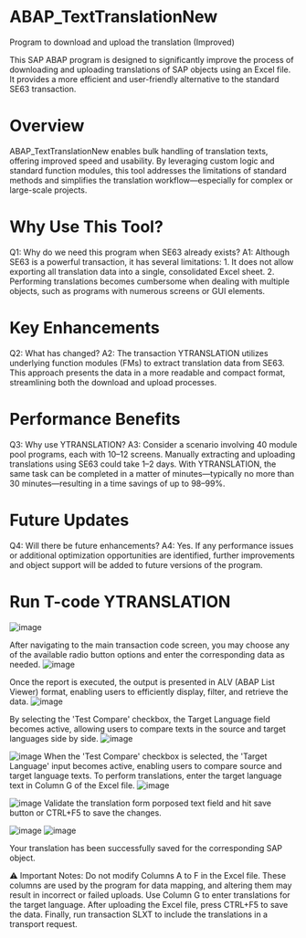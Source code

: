 # ABAP_TextTranslationNew
Program to download and upload the translation (Improved)

This SAP ABAP program is designed to significantly improve the process of downloading and uploading translations of SAP objects using an Excel file. 
It provides a more efficient and user-friendly alternative to the standard SE63 transaction.

# Overview
ABAP_TextTranslationNew enables bulk handling of translation texts, offering improved speed and usability. 
By leveraging custom logic and standard function modules, this tool addresses the limitations of standard methods and 
simplifies the translation workflow—especially for complex or large-scale projects.

# Why Use This Tool?
Q1: Why do we need this program when SE63 already exists?
A1: Although SE63 is a powerful transaction, it has several limitations:
    1. It does not allow exporting all translation data into a single, consolidated Excel sheet.
    2. Performing translations becomes cumbersome when dealing with multiple objects, such as programs with numerous screens or GUI elements.

# Key Enhancements
Q2: What has changed?
A2: The transaction YTRANSLATION utilizes underlying function modules (FMs) to extract translation data from SE63. This approach presents the data in a more readable and compact format, 
    streamlining both the download and upload processes.

# Performance Benefits
Q3: Why use YTRANSLATION?
A3: Consider a scenario involving 40 module pool programs, each with 10–12 screens. Manually extracting and uploading translations using SE63 could take 1–2 days. 
    With YTRANSLATION, the same task can be completed in a matter of minutes—typically no more than 30 minutes—resulting in a time savings of up to 98–99%.

# Future Updates
Q4: Will there be future enhancements?
A4: Yes. If any performance issues or additional optimization opportunities are identified, further improvements and object support will be added to future versions of the program.


# Run T-code YTRANSLATION
![image](https://github.com/user-attachments/assets/00b168ac-72c3-4b78-aa93-246a7e2a60a1)

After navigating to the main transaction code screen, you may choose any of the available radio button options and enter the corresponding data as needed.
![image](https://github.com/user-attachments/assets/ad5d2734-7eba-4c0e-966e-b4f32ca59e15)

Once the report is executed, the output is presented in ALV (ABAP List Viewer) format, enabling users to efficiently display, filter, and retrieve the data.
![image](https://github.com/user-attachments/assets/95f4b937-8b4d-43b5-afa8-e83afd97782b)

By selecting the 'Test Compare' checkbox, the Target Language field becomes active, allowing users to compare texts in the source and target languages side by side.
![image](https://github.com/user-attachments/assets/8fbfb6b6-9744-4e90-b3c6-91ace6fe05b6)

![image](https://github.com/user-attachments/assets/ee8a2523-2220-411e-9f61-b57055ca3726)
When the 'Test Compare' checkbox is selected, the 'Target Language' input becomes active, enabling users to compare source and target language texts. To perform translations, enter the target language text in Column G of the Excel file.
![image](https://github.com/user-attachments/assets/939c109b-d7ec-4d7e-b452-3a8c078bc0e1)

![image](https://github.com/user-attachments/assets/d3cfb6f8-c33c-424a-b1ca-b14b3092a78c)
Validate the translation form porposed text field and hit save button or CTRL+F5 to save the changes.

![image](https://github.com/user-attachments/assets/564012fa-59b8-418c-bbeb-a44b783d319b)
![image](https://github.com/user-attachments/assets/e8515bcb-0422-42dc-b213-0c346a376e1f)

Your translation has been successfully saved for the corresponding SAP object.

⚠️ Important Notes:
    Do not modify Columns A to F in the Excel file. These columns are used by the program for data mapping, and altering them may result in incorrect or failed uploads.
    Use Column G to enter translations for the target language.
    After uploading the Excel file, press CTRL+F5 to save the data.
    Finally, run transaction SLXT to include the translations in a transport request.



